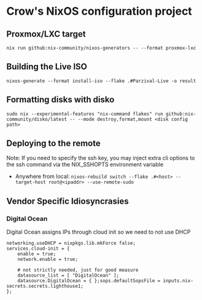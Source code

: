 # Crow's NixOS configuration project


## Proxmox/LXC target
`nix run github:nix-community/nixos-generators -- --format proxmox-lxc`

## Building the Live ISO
`nixos-generate --format install-iso --flake .#Parzival-Live -o result`

## Formatting disks with disko
`sudo nix --experimental-features "nix-command flakes" run github:nix-community/disko/latest -- --mode destroy,format,mount <disk config path>`

## Deploying to the remote
Note: If you need to specify the ssh key, you may inject extra cli options to the ssh command via the NIX_SSHOPTS environment variable
* Anywhere from local: `nixos-rebuild switch --flake .#<host> --target-host root@<ipaddr> --use-remote-sudo`

## Vendor Specific Idiosyncrasies
### Digital Ocean

Digital Ocean assigns IPs through cloud init so we need to not use DHCP

```
networking.useDHCP = nixpkgs.lib.mkForce false;
services.cloud-init = {
    enable = true;
    network.enable = true;

    # not strictly needed, just for good measure
    datasource_list = [ "DigitalOcean" ];
    datasource.DigitalOcean = { };sops.defaultSopsFile = inputs.nix-secrets.secrets.lighthouse1;
};
```

